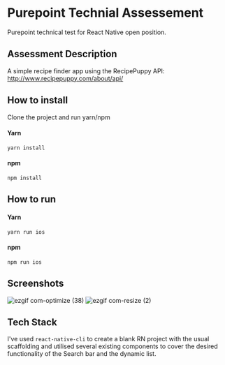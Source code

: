 # Purepoint Technial Assessement
Purepoint technical test for React Native open position.

## Assessment Description
A simple recipe finder app using the RecipePuppy API:
http://www.recipepuppy.com/about/api/

## How to install
Clone the project and run yarn/npm
#### Yarn
```
yarn install
```

#### npm
```
npm install
```

## How to run
#### Yarn
```
yarn run ios
```

#### npm
```
npm run ios
```

##  Screenshots
![ezgif com-optimize (38)](https://user-images.githubusercontent.com/6104164/76876901-eb368280-6872-11ea-89ac-9b6bf5169628.gif)
![ezgif com-resize (2)](https://user-images.githubusercontent.com/6104164/76876911-eeca0980-6872-11ea-93f4-fab62ce68ed1.gif)

## Tech Stack
I've used `react-native-cli` to create a blank RN project with the usual scaffolding and utilised several existing components to cover the desired functionality of the Search bar and the dynamic list.
